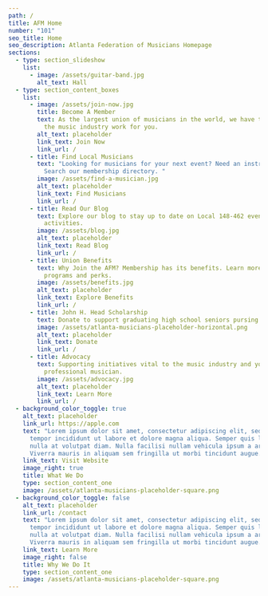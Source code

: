 ```yaml
---
path: /
title: AFM Home
number: "101"
seo_title: Home
seo_description: Atlanta Federation of Musicians Homepage
sections:
  - type: section_slideshow
    list:
      - image: /assets/guitar-band.jpg
        alt_text: Hall
  - type: section_content_boxes
    list:
      - image: /assets/join-now.jpg
        title: Become A Member
        text: As the largest union of musicians in the world, we have the power to make
          the music industry work for you.
        alt_text: placeholder
        link_text: Join Now
        link_url: /
      - title: Find Local Musicians
        text: "Looking for musicians for your next event? Need an instrumental teacher?
          Search our membership directory. "
        image: /assets/find-a-musician.jpg
        alt_text: placeholder
        link_text: Find Musicians
        link_url: /
      - title: Read Our Blog
        text: Explore our blog to stay up to date on Local 148-462 events and membership
          activities.
        image: /assets/blog.jpg
        alt_text: placeholder
        link_text: Read Blog
        link_url: /
      - title: Union Benefits
        text: Why Join the AFM? Membership has its benefits. Learn more about our
          programs and perks.
        image: /assets/benefits.jpg
        alt_text: placeholder
        link_text: Explore Benefits
        link_url: /
      - title: John H. Head Scholarship
        text: Donate to support graduating high school seniors pursing a music career.
        image: /assets/atlanta-musicians-placeholder-horizontal.png
        alt_text: placeholder
        link_text: Donate
        link_url: /
      - title: Advocacy
        text: Supporting initiatives vital to the music industry and your career as a
          professional musician.
        image: /assets/advocacy.jpg
        alt_text: placeholder
        link_text: Learn More
        link_url: /
  - background_color_toggle: true
    alt_text: placeholder
    link_url: https://apple.com
    text: "Lorem ipsum dolor sit amet, consectetur adipiscing elit, sed do eiusmod
      tempor incididunt ut labore et dolore magna aliqua. Semper quis lectus
      nulla at volutpat diam. Nulla facilisi nullam vehicula ipsum a arcu.
      Viverra mauris in aliquam sem fringilla ut morbi tincidunt augue. "
    link_text: Visit Website
    image_right: true
    title: What We Do
    type: section_content_one
    image: /assets/atlanta-musicians-placeholder-square.png
  - background_color_toggle: false
    alt_text: placeholder
    link_url: /contact
    text: "Lorem ipsum dolor sit amet, consectetur adipiscing elit, sed do eiusmod
      tempor incididunt ut labore et dolore magna aliqua. Semper quis lectus
      nulla at volutpat diam. Nulla facilisi nullam vehicula ipsum a arcu.
      Viverra mauris in aliquam sem fringilla ut morbi tincidunt augue. "
    link_text: Learn More
    image_right: false
    title: Why We Do It
    type: section_content_one
    image: /assets/atlanta-musicians-placeholder-square.png
---
```

